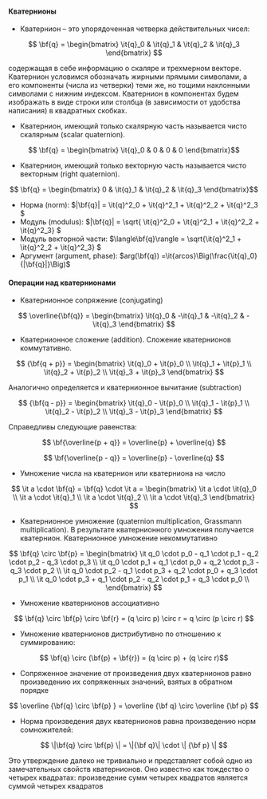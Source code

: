 #### Кватернионы

* Кватернион – это упорядоченная четверка действительных чисел:

$$ \bf{q} = \begin{bmatrix} \it{q}_0 & \it{q}_1 & \it{q}_2 & \it{q}_3 \end{bmatrix}  $$ 

содержащая  в  себе  информацию  о  скаляре  и  трехмерном  векторе. Кватернион условимся обозначать жирными прямыми символами, а его компоненты (числа из четверки) теми же, но тощими наклонными символами с нижним индексом. Кватернион в компонентах будем изображать в виде строки или столбца (в зависимости от удобства написания) в квадратных скобках. 

* Кватернион, имеющий только скалярную часть называется чисто скалярным (scalar quaternion). 

$$ \bf{q} = \begin{bmatrix} \it{q}_0 & 0 & 0 & 0 \end{bmatrix}$$ 

* Кватернион, имеющий только векторную часть называется чисто векторным (right quaternion). 

$$ \bf{q} = \begin{bmatrix} 0 & \it{q}_1 & \it{q}_2 & \it{q}_3 \end{bmatrix}$$ 

* Норма (norm): $\|\bf{q}\| =  \it{q}^2_0 + \it{q}^2_1 + \it{q}^2_2 + \it{q}^2_3 $
* Модуль (modulus):  $|\bf{q}| = \sqrt{ \it{q}^2_0 + \it{q}^2_1 + \it{q}^2_2 + \it{q}^2_3} $
* Модуль векторной части: $\langle\bf{q}\rangle = \sqrt{\it{q}^2_1 + \it{q}^2_2 + \it{q}^2_3} $
* Аргумент (argument, phase): $arg(\bf{q}) =\it{arcos}\Big(\frac{\it{q}_0}{|\bf{q}|}\Big)$

#### Операции над кватернионами

* Кватернионное сопряжение (conjugating) 

$$ \overline{\bf{q}} = \begin{bmatrix} \it{q}_0 & -\it{q}_1 & -\it{q}_2 & -\it{q}_3 \end{bmatrix}  $$

* Кватернионное  сложение (addition). Сложение кватернионов коммутативно.

$$ {\bf{q + p}} = \begin{bmatrix} \it{q}_0 + \it{p}_0 \\ \it{q}_1 + \it{p}_1 \\ \it{q}_2 + \it{p}_2 \\ \it{q}_3 + \it{p}_3 \end{bmatrix}  $$

Аналогично определяется и кватернионное вычитание (subtraction)

$$ {\bf{q - p}} = \begin{bmatrix} \it{q}_0 - \it{p}_0 \\ \it{q}_1 - \it{p}_1 \\ \it{q}_2 - \it{p}_2 \\ \it{q}_3 - \it{p}_3 \end{bmatrix}  $$

Справедливы следующие равенства: 

$$ \bf{\overline{p + q}} = \overline{p} + \overline{q} $$ 

$$ \bf{\overline{p - q}} = \overline{p} - \overline{q} $$

* Умножение числа на кватернион или кватерниона на число

$$ \it a \cdot \bf{q} = \bf{q} \cdot \it a = \begin{bmatrix} \it a \cdot \it{q}_0 \\ \it a \cdot \it{q}_1 \\ \it a \cdot \it{q}_2 \\ \it a \cdot \it{q}_3 \end{bmatrix}  $$

 * Кватернионное  умножение (quaternion multiplication, Grassmann multiplication). В  результате  кватернионного  умножения  получается  кватернион.  Кватернионное 
умножение  некоммутативно

$$ \bf{q} \circ \bf{p} = 
\begin{bmatrix} 
    \it q_0 \cdot p_0 - q_1 \cdot p_1 - q_2 \cdot p_2 - q_3 \cdot p_3 \\ 
    \it q_0 \cdot p_1 + q_1 \cdot p_0 + q_2 \cdot p_3 - q_3 \cdot p_2 \\ 
    \it q_0 \cdot p_2 - q_1 \cdot p_3 + q_2 \cdot p_0 + q_3 \cdot p_1 \\ 
    \it q_0 \cdot p_3 + q_1 \cdot p_2 - q_2 \cdot p_1 + q_3 \cdot p_0 \\ 
\end{bmatrix}  $$

* Умножение кватернионов ассоциативно

$$ \bf{q} \circ \bf{p} \circ \bf{r} = (q \circ p) \circ r = q \circ (p \circ r) $$

* Умножение кватернионов дистрибутивно по отношению к суммированию:

$$ \bf{q} \circ (\bf{p} + \bf{r}) = (q \circ p) + (q \circ r)$$ 

* Сопряженное значение от произведения двух кватернионов равно произведению их сопряженных значений, взятых в обратном порядке

 $$ \overline {\bf{q} \circ \bf{p} } = \overline {\bf q} \circ \overline {\bf p} $$ 

 * Норма произведения двух кватернионов равна произведению норм сомножителей:

  $$ \|\bf{q} \circ \bf{p} \| = \|{\bf q}\| \cdot \| {\bf p} \| $$ 

  Это утверждение далеко не тривиально и представляет собой одно из замечательных свойств  кватернионов. Оно известно как тождество о четырех квадратах: произведение 
сумм четырех квадратов является суммой четырех квадратов
